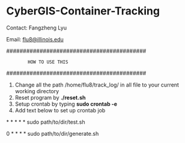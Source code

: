 # CyberGIS-Container-Tracking

Contact: Fangzheng Lyu

Email: flu8@illinois.edu

##########################################

            HOW TO USE THIS
            
##########################################

1. Change all the path /home/flu8/track_log/ in all file to your current working directory
2. Reset program by **./reset.sh**
3. Setup crontab by typing **sudo crontab -e**
4. Add text below to set up crontab job

\* \* \* \* \* sudo path/to/dir/test.sh

0 \* \* \* \* sudo path/to/dir/generate.sh


